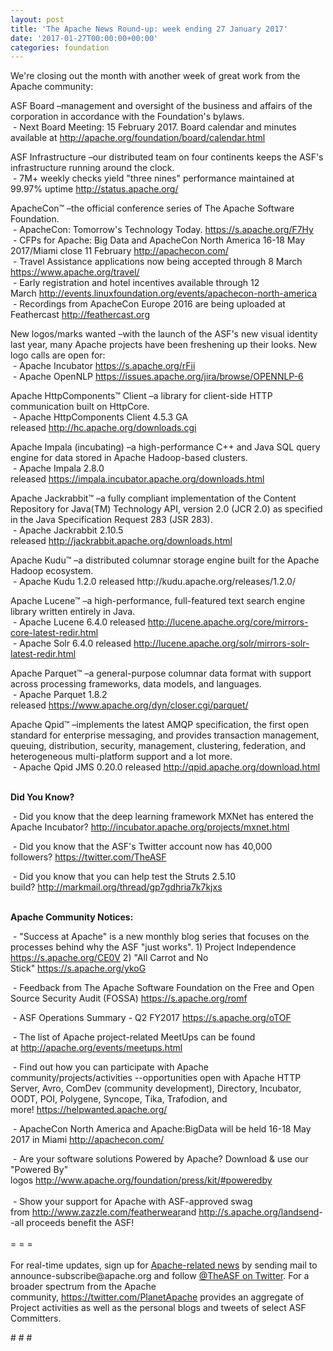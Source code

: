 ```yaml
---
layout: post
title: 'The Apache News Round-up: week ending 27 January 2017'
date: '2017-01-27T00:00:00+00:00'
categories: foundation
---
```

<p>We're closing out the month with another week of great work from the Apache community:</p> 
  <div> 
    <p>ASF Board –management and oversight of the business and affairs of the corporation in accordance with the Foundation's bylaws.<br />&nbsp;- Next Board Meeting: 15 February 2017. Board calendar and minutes available at&nbsp;<a href="http://apache.org/foundation/board/calendar.html">http://apache.org/foundation/board/calendar.html</a></p> 
    <p>ASF Infrastructure –our distributed team on four continents keeps the ASF's infrastructure running around the clock.<br />&nbsp;- 7M+ weekly checks yield &quot;three nines&quot; performance maintained at 99.97% uptime&nbsp;<a href="http://status.apache.org/">http://status.apache.org/</a></p> 
  </div> 
  <div> 
    <p><a href="http://status.apache.org/"></a>ApacheCon™ –the official conference series of The Apache Software Foundation.<br />&nbsp;- ApacheCon: Tomorrow's Technology Today.&nbsp;<a href="https://s.apache.org/F7Hy">https://s.apache.org/F7Hy</a><br />&nbsp;- CFPs for Apache: Big Data and ApacheCon North America 16-18 May 2017/Miami close 11 February&nbsp;<a href="http://apachecon.com/">http://apachecon.com/</a><br />&nbsp;- Travel Assistance applications now being accepted through 8 March <a href="https://www.apache.org/travel/">https://www.apache.org/travel/</a><br />&nbsp;- Early registration and hotel incentives available through 12 March&nbsp;<a href="http://events.linuxfoundation.org/events/apachecon-north-america">http://events.linuxfoundation.org/events/apachecon-north-america</a><br />&nbsp;- Recordings from ApacheCon Europe 2016 are being uploaded at Feathercast&nbsp;<a href="http://feathercast.org/">http://feathercast.org</a></p>New logos/marks wanted&nbsp;–with the launch of the ASF's new visual identity last year, many Apache projects have been freshening up their looks. New logo calls are open for:<br />&nbsp;- Apache Incubator&nbsp;<a href="https://s.apache.org/rFii">https://s.apache.org/rFii</a><br />&nbsp;- Apache OpenNLP&nbsp;<a href="https://issues.apache.org/jira/browse/OPENNLP-6">https://issues.apache.org/jira/browse/OPENNLP-6</a> 
    <p>Apache HttpComponents™ Client –a library for client-side HTTP communication built on HttpCore.<br />&nbsp;- Apache HttpComponents Client 4.5.3 GA released&nbsp;<a href="http://hc.apache.org/downloads.cgi">http://hc.apache.org/downloads.cgi</a></p> 
    <p>Apache Impala (incubating)&nbsp;–a high-performance C++ and Java SQL query engine for data stored in Apache Hadoop-based clusters.<br />&nbsp;- Apache Impala 2.8.0 released&nbsp;<a href="https://impala.incubator.apache.org/downloads.html">https://impala.incubator.apache.org/downloads.html</a></p> 
    <p>Apache Jackrabbit™ –a fully compliant implementation of the Content Repository for Java(TM) Technology API, version 2.0 (JCR 2.0) as specified in the Java Specification Request 283 (JSR 283).<br />&nbsp;- Apache Jackrabbit 2.10.5 released&nbsp;<a href="http://jackrabbit.apache.org/downloads.html">http://jackrabbit.apache.org/downloads.html</a></p> 
    <p>Apache Kudu™ –a distributed columnar storage engine built for the Apache Hadoop ecosystem.<br />&nbsp;- Apache Kudu 1.2.0 released&nbsp;http://kudu.apache.org/releases/1.2.0/</p> 
    <p>Apache Lucene™ –a high-performance, full-featured text search engine library written entirely in Java.<br />&nbsp;- Apache Lucene 6.4.0 released&nbsp;<a href="http://lucene.apache.org/core/mirrors-core-latest-redir.html">http://lucene.apache.org/core/mirrors-core-latest-redir.html</a><br />&nbsp;-&nbsp;Apache Solr 6.4.0 released&nbsp;<a href="http://lucene.apache.org/solr/mirrors-solr-latest-redir.html">http://lucene.apache.org/solr/mirrors-solr-latest-redir.html</a></p> 
    <p>Apache Parquet™ –a general-purpose columnar data format with support across processing frameworks, data models, and languages.<br />&nbsp;- Apache Parquet 1.8.2 released&nbsp;<a href="https://www.apache.org/dyn/closer.cgi/parquet/">https://www.apache.org/dyn/closer.cgi/parquet/</a></p> 
    <p>Apache Qpid™ –implements the latest AMQP specification, the first open standard for enterprise messaging, and provides transaction management, queuing, distribution, security, management, clustering, federation, and heterogeneous multi-platform support and a lot more.<br />&nbsp;- Apache Qpid JMS 0.20.0 released&nbsp;<a href="http://qpid.apache.org/download.html">http://qpid.apache.org/download.html</a><br /><br /></p> 
    <p><strong>Did You Know?</strong></p> 
    <p><a href="http://qpid.apache.org/download.html"></a></p>&nbsp;- Did you know that the deep learning framework MXNet has entered the Apache Incubator? <a href="http://incubator.apache.org/projects/mxnet.html">http://incubator.apache.org/projects/mxnet.html</a><br /> 
    <p>&nbsp;- Did you know that the ASF's Twitter account now has 40,000 followers?&nbsp;<a href="https://twitter.com/TheASF">https://twitter.com/TheASF</a></p> 
    <p>&nbsp;- Did you know that you can help test the Struts 2.5.10 build?&nbsp;<a href="http://markmail.org/thread/gp7gdhria7k7kjxs">http://markmail.org/thread/gp7gdhria7k7kjxs</a></p> 
    <p><strong><br />Apache Community Notices:</strong></p> 
  </div> 
  <div> 
    <p>&nbsp;- &quot;Success at Apache&quot; is a new monthly blog series that focuses on the processes behind why the ASF &quot;just works&quot;. 1) Project Independence <a href="https://s.apache.org/CE0V">https://s.apache.org/CE0V</a>&nbsp;2) &quot;All Carrot and No Stick&quot;&nbsp;<a href="https://s.apache.org/ykoG">https://s.apache.org/ykoG</a></p> 
    <p>&nbsp;- Feedback from The Apache Software Foundation on the Free and Open Source Security Audit (FOSSA) <a href="https://s.apache.org/romf">https://s.apache.org/romf</a></p> 
    <p>&nbsp;- ASF Operations Summary - Q2 FY2017 <a href="https://s.apache.org/oTOF">https://s.apache.org/oTOF</a></p> 
    <div> 
      <p>&nbsp;- The list of Apache project-related MeetUps can be found at&nbsp;<a href="http://apache.org/events/meetups.html">http://apache.org/events/meetups.html</a></p> 
      <p>&nbsp;- Find out how you can participate with Apache community/projects/activities --opportunities open with&nbsp;Apache HTTP Server,&nbsp;Avro, ComDev (community development), Directory, Incubator, OODT, POI, Polygene, Syncope, Tika, Trafodion, and more!&nbsp;<a href="https://helpwanted.apache.org/">https://helpwanted.apache.org/</a></p> 
    </div> 
    <p>&nbsp;- ApacheCon North America and Apache:BigData will be held 16-18 May 2017 in Miami&nbsp;<a href="http://apachecon.com/">http://apachecon.com/<br /></a></p> 
    <div>&nbsp;- Are your software solutions Powered by Apache? Download &amp; use our &quot;Powered By&quot; logos&nbsp;<a href="http://www.apache.org/foundation/press/kit/#poweredby">http://www.apache.org/foundation/press/kit/#poweredby</a></div> 
    <div><br /></div> 
    <div>&nbsp;- Show your support for Apache with ASF-approved swag from&nbsp;<a href="http://www.zazzle.com/featherwear">http://www.zazzle.com/featherwear</a>and&nbsp;<a href="http://s.apache.org/landsend">http://s.apache.org/landsend</a>--all proceeds benefit the ASF!&nbsp;</div> 
    <div><br /></div> 
    <div>= = =</div> 
    <div><br /></div> 
    <div>For real-time updates, sign up for <a href="http://apache.org/foundation/mailinglists.html#foundation-announce">Apache-related news</a> by sending mail to announce-subscribe@apache.org and follow <a href="https://twitter.com/TheASF">@TheASF on Twitter</a>. For a broader spectrum from the Apache community,&nbsp;<a href="http://s.apache.org/landsend">https://twitter.com/PlanetApache</a> provides an aggregate of Project activities as well as the personal blogs and tweets of select ASF Committers.</div> 
  </div> 
  <p># # #</p>
